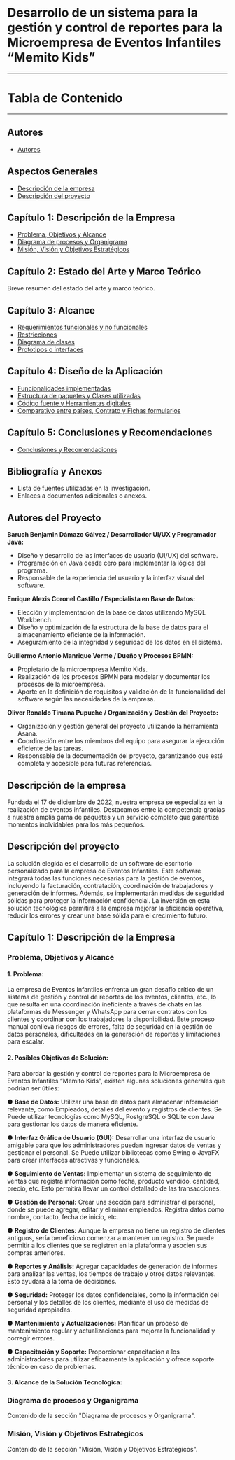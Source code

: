 # Desarrollo de un sistema para la gestión y control de reportes para la Microempresa de Eventos Infantiles “Memito Kids”
---
# Tabla de Contenido
---
## Autores
- [Autores](#autores-del-proyecto)

## Aspectos Generales
- [Descripción de la empresa](#descripción-de-la-empresa)
- [Descripción del proyecto](#descripción-del-proyecto)

## Capítulo 1: Descripción de la Empresa
- [Problema, Objetivos y Alcance](#problema-objetivos-y-alcance)
- [Diagrama de procesos y Organigrama](#diagrama-de-procesos-y-organigrama)
- [Misión, Visión y Objetivos Estratégicos](#misi%C3%B3n-visi%C3%B3n-y-objetivos-estrat%C3%A9gicos)

## Capítulo 2: Estado del Arte y Marco Teórico
Breve resumen del estado del arte y marco teórico.

## Capítulo 3: Alcance
- [Requerimientos funcionales y no funcionales](#requerimientos-funcionales-y-no-funcionales)
- [Restricciones](#restricciones)
- [Diagrama de clases](#diagrama-de-clases)
- [Prototipos o interfaces](#prototipos-o-interfaces)

## Capítulo 4: Diseño de la Aplicación
- [Funcionalidades implementadas](#funcionalidades-implementadas)
- [Estructura de paquetes y Clases utilizadas](#estructura-de-paquetes-y-clases-utilizadas)
- [Código fuente y Herramientas digitales](#c%C3%B3digo-fuente-y-herramientas-digitales)
- [Comparativo entre países, Contrato y Fichas formularios](#comparativo-entre-pa%C3%ADses-contrato-y-fichas-formularios)

## Capítulo 5: Conclusiones y Recomendaciones
- [Conclusiones y Recomendaciones](#conclusiones-y-recomendaciones)

## Bibliografía y Anexos
- Lista de fuentes utilizadas en la investigación.
- Enlaces a documentos adicionales o anexos.

## Autores del Proyecto

**Baruch Benjamin Dámazo Gálvez / Desarrollador UI/UX y Programador Java:**
- Diseño y desarrollo de las interfaces de usuario (UI/UX) del software.
- Programación en Java desde cero para implementar la lógica del programa.
- Responsable de la experiencia del usuario y la interfaz visual del software.

**Enrique Alexis Coronel Castillo / Especialista en Base de Datos:**
- Elección y implementación de la base de datos utilizando MySQL Workbench.
- Diseño y optimización de la estructura de la base de datos para el almacenamiento eficiente de la información.
- Aseguramiento de la integridad y seguridad de los datos en el sistema.

**Guillermo Antonio Manrique Verme / Dueño y Procesos BPMN:**
- Propietario de la microempresa Memito Kids.
- Realización de los procesos BPMN para modelar y documentar los procesos de la microempresa.
- Aporte en la definición de requisitos y validación de la funcionalidad del software según las necesidades de la empresa.

**Oliver Ronaldo Timana Pupuche / Organización y Gestión del Proyecto:**
- Organización y gestión general del proyecto utilizando la herramienta Asana.
- Coordinación entre los miembros del equipo para asegurar la ejecución eficiente de las tareas.
- Responsable de la documentación del proyecto, garantizando que esté completa y accesible para futuras referencias.

## Descripción de la empresa
Fundada el 17 de diciembre de 2022, nuestra empresa se especializa en la realización de eventos infantiles. Destacamos entre la competencia gracias a nuestra amplia gama de paquetes y un servicio completo que garantiza momentos inolvidables para los más pequeños.

## Descripción del proyecto
La solución elegida es el desarrollo de un software de escritorio personalizado para la empresa de Eventos Infantiles. Este software integrará todas las funciones necesarias para la gestión de eventos, incluyendo la facturación, contratación, coordinación de trabajadores y generación de informes. Además, se implementarán medidas de seguridad sólidas para proteger la información confidencial. La inversión en esta solución tecnológica permitirá a la empresa mejorar la eficiencia operativa, reducir los errores y crear una base sólida para el crecimiento futuro.

## Capítulo 1: Descripción de la Empresa

### Problema, Objetivos y Alcance
#### 1. Problema:
La empresa de Eventos Infantiles enfrenta un gran desafío crítico de un sistema de gestión y control de reportes de los eventos, clientes, etc., lo que resulta en una coordinación ineficiente a través de chats en las plataformas de Messenger y WhatsApp para cerrar contratos con los clientes y coordinar con los trabajadores la disponibilidad. Este proceso manual conlleva riesgos de errores, falta de seguridad en la gestión de datos personales, dificultades en la generación de reportes y limitaciones para escalar.

#### 2. Posibles Objetivos de Solución:
Para abordar la gestión y control de reportes para la Microempresa de Eventos Infantiles “Memito Kids”, existen algunas soluciones generales que podrían ser útiles:

●	**Base de Datos:** Utilizar una base de datos para almacenar información relevante, como Empleados, detalles del evento y registros de clientes. Se Puede utilizar tecnologías como MySQL, PostgreSQL o SQLite con Java para gestionar los datos de manera eficiente.

●	**Interfaz Gráfica de Usuario (GUI):** Desarrollar una interfaz de usuario amigable para que los administradores puedan ingresar datos de ventas y gestionar el personal. Se Puede utilizar bibliotecas como Swing o JavaFX para crear interfaces atractivas y funcionales.

●	**Seguimiento de Ventas:** Implementar un sistema de seguimiento de ventas que registra información como fecha, producto vendido, cantidad, precio, etc. Esto permitirá llevar un control detallado de las transacciones.

●	**Gestión de Personal:** Crear una sección para administrar el personal, donde se puede agregar, editar y eliminar empleados. Registra datos como nombre, contacto, fecha de inicio, etc.

●	**Registro de Clientes:** Aunque la empresa no tiene un registro de clientes antiguos, sería beneficioso comenzar a mantener un registro. Se puede permitir a los clientes que se registren en la plataforma y asocien sus compras anteriores.

●	**Reportes y Análisis:** Agregar capacidades de generación de informes para analizar las ventas, los tiempos de trabajo y otros datos relevantes. Esto ayudará a la toma de decisiones.

●	**Seguridad:** Proteger los datos confidenciales, como la información del personal y los detalles de los clientes, mediante el uso de medidas de seguridad apropiadas.

●	**Mantenimiento y Actualizaciones:** Planificar un proceso de mantenimiento regular y actualizaciones para mejorar la funcionalidad y corregir errores.

●	**Capacitación y Soporte:** Proporcionar capacitación a los administradores para utilizar eficazmente la aplicación y ofrece soporte técnico en caso de problemas.

#### 3. Alcance de la Solución Tecnológica:



### Diagrama de procesos y Organigrama
Contenido de la sección "Diagrama de procesos y Organigrama".

### Misión, Visión y Objetivos Estratégicos
Contenido de la sección "Misión, Visión y Objetivos Estratégicos".

